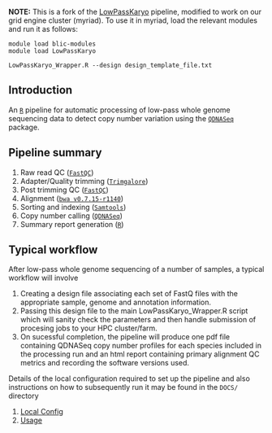 

__NOTE:__ This is a fork of the [LowPassKaryo](https://github.com/crickbabs/LowPassKaryo) pipeline, modified to work on our grid engine cluster (myriad). To use it in myriad, load the relevant modules and run it as follows:

```
module load blic-modules
module load LowPassKaryo

LowPassKaryo_Wrapper.R --design design_template_file.txt
```


## Introduction

An [`R`](https://cran.r-project.org/) pipeline for automatic processing of low-pass whole genome sequencing data to detect copy number variation using the [`QDNASeq`](https://bioconductor.org/packages/release/bioc/html/QDNAseq.html) package.


## Pipeline summary

1. Raw read QC ([`FastQC`](https://www.bioinformatics.babraham.ac.uk/projects/fastqc))
2. Adapter/Quality trimming ([`Trimgalore`](https://www.bioinformatics.babraham.ac.uk/projects/trim_galore/))
3. Post trimming QC ([`FastQC`](https://www.bioinformatics.babraham.ac.uk/projects/fastqc]))
4. Alignment ([`bwa v0.7.15-r1140`](https://github.com/lh3/bwa))
5. Sorting and indexing ([`Samtools`](http://samtools.sourceforge.net/))
6. Copy number calling ([`QDNASeq`](https://bioconductor.org/packages/release/bioc/html/QDNAseq.html))
7. Summary report generation ([`R`](https://cran.r-project.org/))


## Typical workflow 

After low-pass whole genome sequencing of a number of samples, a typical workflow will involve 

1. Creating a design file associating each set of FastQ files with the appropriate sample, genome and annotation information. 
2. Passing this design file to the main LowPassKaryo_Wrapper.R script which will sanity check the parameters and then handle submission of procesing jobs to your HPC cluster/farm.
3. On sucessful completion, the pipeline will produce one pdf file containing QDNASeq copy number profiles for each species included in the processing run and an html report containing primary alignment QC metrics and recording the software versions used.


Details of the local configuration required to set up the pipeline and also instructions on how to subsequently run it may be found in the `DOCS/` directory

1. [Local Config](DOCS/config.md)
2. [Usage](DOCS/usage.md)



